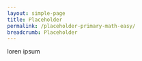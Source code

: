 ```yaml
---
layout: simple-page
title: Placeholder
permalink: /placeholder-primary-math-easy/
breadcrumb: Placeholder
---
```

loren ipsum
